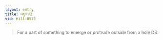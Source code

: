 ```yaml
---
layout: entry
title: འཇུར་√2
vid: Hill:0573
---
```

> For a part of something to emerge or protrude outside from a hole DS\.


